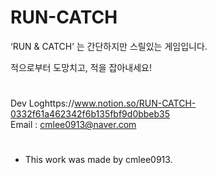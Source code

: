 # RUN-CATCH
‘RUN & CATCH’ 는 간단하지만 스릴있는 게임입니다.

적으로부터 도망치고, 적을 잡아내세요!
#
Dev Loghttps://www.notion.so/RUN-CATCH-0332f61a462342f6b135fbf9d0bbeb35  
Email : cmlee0913@naver.com
#
- This work was made by cmlee0913.
